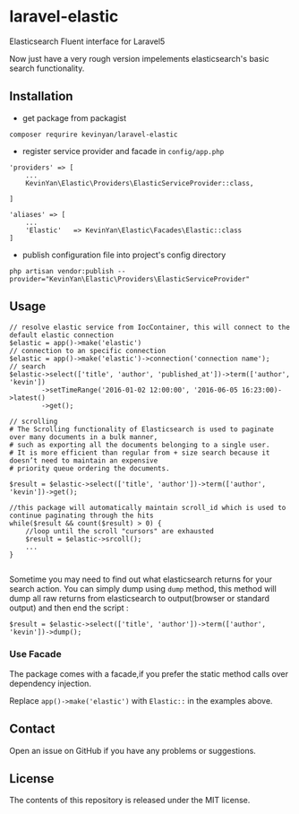 # laravel-elastic

Elasticsearch Fluent interface for Laravel5

Now just have a very rough version impelements elasticsearch's basic search functionality.

## Installation

- get package from packagist

```
composer requrire kevinyan/laravel-elastic
```

- register service provider and facade in `config/app.php`

```
'providers' => [
    ...
    KevinYan\Elastic\Providers\ElasticServiceProvider::class,

]

'aliases' => [
    ...
    'Elastic'   => KevinYan\Elastic\Facades\Elastic::class
]

```


- publish configuration file into project's config directory

```
php artisan vendor:publish --provider="KevinYan\Elastic\Providers\ElasticServiceProvider"
```

## Usage

```
// resolve elastic service from IocContainer, this will connect to the default elastic connection
$elastic = app()->make('elastic')
// connection to an specific connection
$elastic = app()->make('elastic')->connection('connection name');
// search
$elastic->select(['title', 'author', 'published_at'])->term(['author', 'kevin'])
        ->setTimeRange('2016-01-02 12:00:00', '2016-06-05 16:23:00)->latest()
        ->get();
        
// scrolling
# The Scrolling functionality of Elasticsearch is used to paginate over many documents in a bulk manner, 
# such as exporting all the documents belonging to a single user. 
# It is more efficient than regular from + size search because it doesn’t need to maintain an expensive 
# priority queue ordering the documents.

$result = $elastic->select(['title', 'author'])->term(['author', 'kevin'])->get();

//this package will automatically maintain scroll_id which is used to continue paginating through the hits
while($result && count($result) > 0) {
    //loop until the scroll "cursors" are exhausted
    $result = $elastic->srcoll();
    ...
}


```

Sometime you may need to find out what elasticsearch returns for your search action. You can simply dump
 using `dump` method, this method will dump all raw returns from elasticsearch to output(browser or standard output) and then end the script :
```
$result = $elastic->select(['title', 'author'])->term(['author', 'kevin'])->dump();
```

### Use Facade

The package comes with a facade,if you prefer the static method calls over dependency injection.

Replace `app()->make('elastic')` with `Elastic::` in the examples above.

## Contact
Open an issue on GitHub if you have any problems or suggestions.

## License
The contents of this repository is released under the MIT license.
